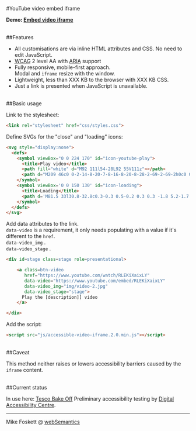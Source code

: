 
#YouTube video embed iframe


<strong>Demo: <a href="https://codepen.io/2kool2/pen/dXEwEd">Embed video iframe</a></strong>

<br>
##Features

* All customisations are via inline HTML attributes and CSS. No need to edit JavaScript.
* <abbr title="Web Content Accessibility Guidelines">WCAG</abbr> 2 level AA with <abbr title="Accessible Rich Internet Applications">ARIA</abbr> support
* Fully responsive, mobile-first approach.<br>Modal and <code>iframe</code> resize with the window.
* Lightweight, less than XXX KB to the browser with XXX KB CSS.
* Just a link is presented when JavaScript is unavailable.


<br>
##Basic usage

Link to the stylesheet:
```html
<link rel="stylesheet" href="css/styles.css">
```

Define SVGs for the "close" and "loading" icons:
```html
<svg style="display:none">
  <defs>
    <symbol viewBox="0 0 224 170" id="icon-youtube-play">
      <title>Play video</title>
      <path fill="white" d="M92 111l54-28L92 55V111z"></path>
      <path d="M209 46c0 0-2-14-8-20-7-8-16-8-20-8-28-2-69-2-69-2h0c0 0-42 0-69 2-4 1-12 1-20 8-6 6-8 20-8 20s-2 16-2 32v15c0 16 2 32 2 32s2 14 8 20c8 8 18 8 22 8 16 2 67 2 67 2s42 0 69-2c4 0 12 0 20-8 6-6 8-20 8-20s2-16 2-32v-15C211 62 209 46 209 46zM92 111V55l54 28L92 111z"></path>
    </symbol>
    <symbol viewBox='0 0 150 130' id="icon-loading">
      <title>Loading</title>
      <path d='M81.5 33l30.8-32.8c0.3-0.3 0.5-0.2 0.3 0.3 -1.8 5.2-1.7 15.3-1.7 15.3 -0.1 6.8-0.8 11.7-6.6 17.9L74.8 65.1c-0.2 0.2-0.4 0-0.3-0.2 1.5-5.1 1.2-15.1 1.2-15.1C75.4 45.6 76.4 38.4 81.5 33M105.9 54.8l43.8 10.3c0.4 0.1 0.4 0.4-0.2 0.4 -5.4 1-14.1 6.1-14.1 6.1 -6 3.3-10.5 5.2-18.8 3.2l-41.9-9.9c-0.3-0.1-0.2-0.3 0-0.4 5.2-1.3 13.7-6.5 13.7-6.5C92 55.9 98.7 53.1 105.9 54.8M99.4 86.3l13 43.2c0.1 0.4-0.1 0.5-0.4 0.1 -3.6-4.2-12.4-9.2-12.4-9.2 -5.8-3.5-9.7-6.5-12.2-14.6L75 64.5c-0.1-0.3 0.2-0.4 0.3-0.2 3.7 3.9 12.5 8.6 12.5 8.6C91.5 74.8 97.3 79.2 99.4 86.3M68.7 97l-30.8 32.8c-0.3 0.3-0.5 0.2-0.3-0.3 1.8-5.2 1.7-15.3 1.7-15.3 0.1-6.8 0.8-11.7 6.6-17.9l29.5-31.4c0.2-0.2 0.4 0 0.3 0.2 -1.5 5.1-1.2 15.1-1.2 15.1C74.8 84.4 73.8 91.6 68.7 97M44.1 75.8L0.3 65.4C-0.1 65.3-0.1 65 0.5 65c5.4-1 14.1-6.1 14.1-6.1 6-3.3 10.5-5.2 18.8-3.2l41.9 9.9c0.3 0.1 0.2 0.3 0 0.4 -5.2 1.3-13.7 6.5-13.7 6.5C58.1 74.7 51.3 77.5 44.1 75.8M50.2 43.8l-13-43.2c-0.1-0.4 0.1-0.5 0.4-0.1C41.2 4.7 50 9.7 50 9.7c5.8 3.5 9.7 6.5 12.2 14.6l12.4 41.3c0.1 0.3-0.2 0.4-0.3 0.2 -3.7-3.9-12.5-8.6-12.5-8.6C58.1 55.4 52.4 50.9 50.2 43.8'/>
    </symbol>
  </defs>
</svg>
```

Add data attributes to the link.
<br><code>data-video</code> is a requirement, it only needs populating with a value if it's different to the <code>href</code>.
<br><code>data-video_img</code> .
<br><code>data-video_stage</code> .
```html
<div id=stage class=stage role=presentational>

    <a class=btn-video
       href="https://www.youtube.com/watch/RLEKiXaixLY"
       data-video="https://www.youtube.com/embed/RLEKiXaixLY"
       data-video_img="img/video-2.jpg"
       data-video_stage="stage">
      Play the [description]] video
    </a>

</div>
```

Add the script:
```html
<script src="js/accessible-video-iframe.2.0.min.js"></script>
```


<br>
##Caveat

This method neither raises or lowers accessibility barriers caused by the <code>iframe</code> content.


<br>
##Current status

In use here: <a href="http://www.tesco.com/baking/">Tesco Bake Off</a>
Preliminary accessibility testing by <a href="http://www.digitalaccessibilitycentre.org/">Digital Accessibility Centre</a>.


<hr>
Mike Foskett @ <a href="https://websemantics.uk/">webSemantics</a>
